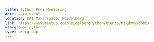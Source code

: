 ```yaml
---
title: Python Peer Mentoring
date: 2018-02-07
location: DAI Makerspace, Heidelberg
link: https://www.meetup.com/HeidelbergPython/events/mzkdmmyxdbkb/
usergroup: pythonhd
type: usergroup
---
```

